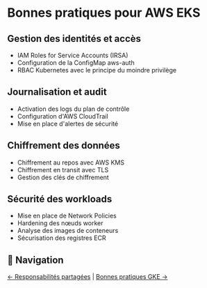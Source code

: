 # Bonnes pratiques pour AWS EKS

## Gestion des identités et accès
- IAM Roles for Service Accounts (IRSA)
- Configuration de la ConfigMap aws-auth
- RBAC Kubernetes avec le principe du moindre privilège

## Journalisation et audit
- Activation des logs du plan de contrôle
- Configuration d'AWS CloudTrail
- Mise en place d'alertes de sécurité

## Chiffrement des données
- Chiffrement au repos avec AWS KMS
- Chiffrement en transit avec TLS
- Gestion des clés de chiffrement

## Sécurité des workloads
- Mise en place de Network Policies
- Hardening des nœuds worker
- Analyse des images de conteneurs
- Sécurisation des registres ECR

## 🔄 Navigation

[← Responsabilités partagées](./02-responsabilites-partagees.md) | [Bonnes pratiques GKE →](./04-bonnes-pratiques-gke.md)
